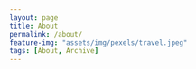 ```yaml
---
layout: page
title: About
permalink: /about/
feature-img: "assets/img/pexels/travel.jpeg"
tags: [About, Archive]
---
```


<!--Juno1993's Blog is based on Type Theme, a free and open-source theme for [Jekyll](http://jekyllrb.com/), licensed under the MIT License.

Head over to the [theme's documentation](https://github.io/sylhare/Type-on-Strap) for much more information about Juno1993's Blog or to install this theme on your own Jekyll site.

This file is an example of a page in Jekyll, that automatically shows up in the header navigation, you can delete or modify this file freely.-->
 
